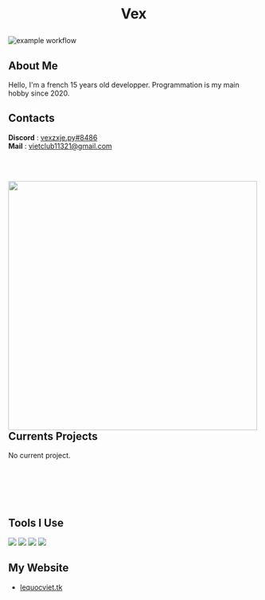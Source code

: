 # <p align="center">Vex</p>
![example workflow](https://github.com/github/docs/actions/workflows/main.yml/badge.svg)

## About Me
Hello, I'm a french 15 years old developper. Programmation is my main hobby since 2020.

## Contacts
**Discord** : [vexzxje.py#8486](https://discord.com/user/453842926691287040)
<br>
**Mail** : [vietclub11321@gmail.com](vietclub11321@gmail.com)

<br><br>

<img align="left" src="https://github-readme-streak-stats.herokuapp.com/?user=vxsecurity-dev&theme=midnight-purple&hide_border=true" width="500"/>

## Currents Projects
No current project.
<br><br><br><br><br><br>
  
## Tools I Use
[![](https://skillicons.dev/icons?i=python)](https://python.org)
[![](https://skillicons.dev/icons?i=vscode)](https://vscode.dev)
[![](https://skillicons.dev/icons?i=github)](https://github.com)
[![](https://skillicons.dev/icons?i=discord)](https://discord.com)

## My Website
* [lequocviet.tk](https://lequocviet.tk)
